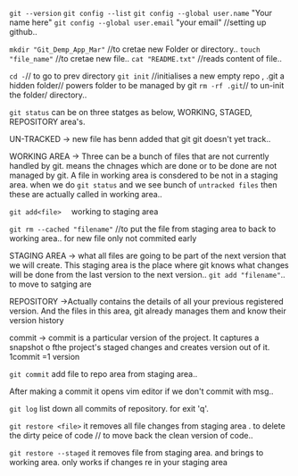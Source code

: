 `git --version`
`git config --list`
`git config --global user.name` "Your name here"
`git config --global user.email` "your email"                //setting up github..


`mkdir "Git_Demp_App_Mar"` //to cretae new Folder or directory..
`touch "file_name"` //to cretae new file..
`cat "README.txt"` //reads content of file..

`cd -`// to go to prev directory
`git init` //initialises a new empty repo , .git a hidden folder// powers folder to be managed by git
`rm -rf .git`// to un-init the folder/ directory..


`git status`  can be on three statges as below, WORKING, STAGED, REPOSITORY area's.

UN-TRACKED -> new file has benn added that git git doesn't yet track..

WORKING AREA -> Three can be a bunch of files that are not currently handled  by git. means the chnages which are done or to be done are not managed by git. A file in working area is consdered to be not in a staging area. when we do `git status` and we see bunch of `untracked files` then these are actually called in working area..


`git add<file>  ` working to staging area

`git rm --cached "filename"` //to put the file from staging area to back to working area.. for new file only not commited early


STAGING AREA -> what all files are going to be part of the next version that we will create. This staging area is the place where git knows what changes will be done from the last version to the next version.. `git add "filename"`.. to move to satging are

REPOSITORY ->Actually contains the details of all your previous registered version. And the files in this area, git already manages them and know their version history 

commit -> commit is a particular version of the project. It captures a snapshot o fthe project's staged changes and creates version out of it.
1commit =1 version 

`git commit` add file to repo area from staging area..

After making  a commit it opens vim editor if we don't commit with msg..

`git log` list down all commits of repository. for exit 'q'.

`git restore <file>`  it removes all file changes from staging area . to delete the dirty peice of code // to move back the clean version of code.. 
 
`git restore --staged` it removes file from  staging area. and brings to working area. only works if changes re in your staging area


